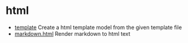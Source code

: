 # html



+ [template](html/template.1) Create a html template model from the given template file
+ [markdown.html](html/markdown.html.1) Render markdown to html text

